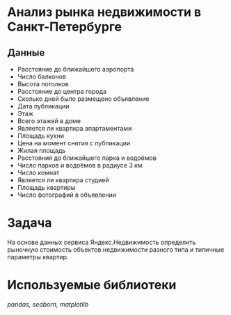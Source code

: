 # Анализ рынка недвижимости в Санкт-Петербурге

## Данные
- Расстояние до ближайшего аэропорта
- Число балконов
- Высота потолков
- Расстояние до центра города
- Сколько дней было размещено объявление
- Дата публикации
- Этаж
- Всего этажей в доме
- Является ли квартира апартаментами
- Площадь кухни
- Цена на момент снятия с публикации
- Жилая площадь
- Расстояния до ближайшего парка и водоёмов
- Число парков и водоёмов в радиусе 3 км
- Число комнат
- Является ли квартира студией
- Площадь квартиры
- Число фотографий в объявлении

# Задача
На основе данных сервиса Яндекс.Недвижимость определить рыночную стоимость объектов недвижимости разного типа и типичные параметры квартир.

# Используемые библиотеки
*pandas, seaborn, matplotlib*

